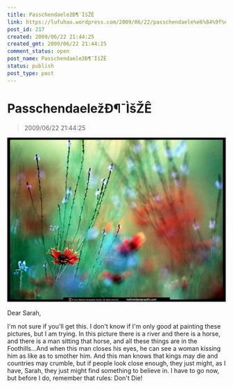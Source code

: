 ```yaml
---
title: PasschendaeležÐ¶¯ÌšŽÊ
link: https://lufuhao.wordpress.com/2009/06/22/passchendaele%e6%84%9f%e5%8a%a8%e5%8f%b0%e8%af%8d/
post_id: 217
created: 2009/06/22 21:44:25
created_gmt: 2009/06/22 21:44:25
comment_status: open
post_name: PasschendaeležÐ¶¯ÌšŽÊ
status: publish
post_type: post
---
```


# PasschendaeležÐ¶¯ÌšŽÊ

> 2009/06/22 21:44:25

 

![20090622-214425-0001](/assets/images/20090622-214425-0001.jpg)

Dear Sarah, 

I'm not sure if you'll get this. I don't know if I'm only good at painting these pictures, but I am trying. In this picture there is a river and there is a horse, and there is a man sitting that horse, and all these things are in the Foothills...And when this man closes his eyes, he can see a woman kissing him as like as to smother him. And this man knows that kings may die and countries may crumble, but if people look close enough, they just might, as I have, Sarah, they just might find something to believe in. I have to go now, but before I do, remember that rules: Don't Die!
